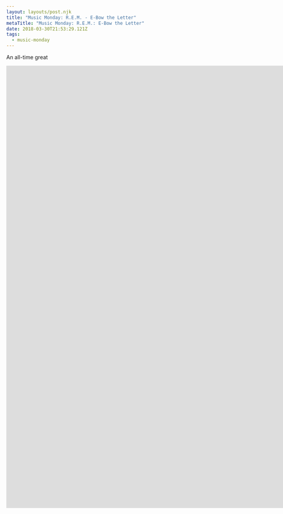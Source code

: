 ```yaml
---
layout: layouts/post.njk
title: "Music Monday: R.E.M. - E-Bow the Letter"
metaTitle: "Music Monday: R.E.M.: E-Bow the Letter"
date: 2018-03-30T21:53:29.121Z
tags:
  - music-monday
---
```

An all-time great

<iframe width="2231" height="1169" src="https://www.youtube.com/embed/5cnIQHJ169s" title="YouTube video player" frameborder="0" allow="accelerometer; autoplay; clipboard-write; encrypted-media; gyroscope; picture-in-picture" allowfullscreen></iframe>